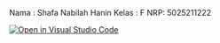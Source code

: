 Nama : Shafa Nabilah Hanin
Kelas : F
NRP: 5025211222

[![Open in Visual Studio Code](https://classroom.github.com/assets/open-in-vscode-c66648af7eb3fe8bc4f294546bfd86ef473780cde1dea487d3c4ff354943c9ae.svg)](https://classroom.github.com/online_ide?assignment_repo_id=10446142&assignment_repo_type=AssignmentRepo)
